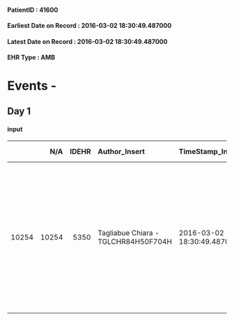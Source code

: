 
#### PatientID : 41600
#### Earliest Date on Record : 2016-03-02 18:30:49.487000
#### Latest Date on Record : 2016-03-02 18:30:49.487000
#### EHR Type : AMB

# Events - 

## Day 1

#### input
|       |    N/A |   IDEHR | Author_Insert                       | TimeStamp_Insert           | EHRType   |   PatientID |   IDDigitalSignDocument | persone_vicine   |   Unnamed: 0_x.1 |   IDANAMNESI_SOCIALE | Patient   | FamigliaAltro   | Paziente_T   | FamigliaAltro_T   |   Non_Rilevabile_x.1 | Note_Non_Rilevabile_x.1   | opt_Problemi   | chk_contr_sintomi   | chk_competenza                                 | opt_paziente_a   | opt_famiglia_a   | opt_adeguatezza   | ds_note_ad                                                                                                                                                                   | opt_paziente_solo   | ds_note_con                          | opt_presente_assente   | Presenza_minori   | Caregiver_principale   | opt_capacita     | ds_familiari_coinv                                                                | opt_risorse_ec   | opt_paziente_psi   | opt_Ins_vol   | opt_esenzione   | opt_inv_civile            |   ds_codice_es | Needs     | Domestic partnership   | Fragility   | opt_indennita_acc         | opt_legge                 | opt_famiglia_psi   |
|------:|-------:|--------:|:------------------------------------|:---------------------------|:----------|------------:|------------------------:|:-----------------|-----------------:|---------------------:|:----------|:----------------|:-------------|:------------------|---------------------:|:--------------------------|:---------------|:--------------------|:-----------------------------------------------|:-----------------|:-----------------|:------------------|:-----------------------------------------------------------------------------------------------------------------------------------------------------------------------------|:--------------------|:-------------------------------------|:-----------------------|:------------------|:-----------------------|:-----------------|:----------------------------------------------------------------------------------|:-----------------|:-------------------|:--------------|:----------------|:--------------------------|---------------:|:----------|:-----------------------|:------------|:--------------------------|:--------------------------|:-------------------|
| 10254 |  10254 |    5350 | Tagliabue Chiara - TGLCHR84H50F704H | 2016-03-02 18:30:49.487000 | AMB       |       41600 |                  290797 | N/A              |             2694 |                 1753 | No#0      | Si#1            | No#0         | Si#1              |                    0 | NR                        | Si#1           | controllo sintomi#0 | competenza/capacit√† assistenziale caregiver#0 | Indefinite#2     | Congruenti#1     | Da valutare#2     | Il marito Luciano ha problemi alla schiena e non riesce da solo a gestire la paziente allettata. I figli cercano di aiutarlo e vorrebbero gestire l'assistenza al domicilio. | No#0                | Vive con il marito Luciano di 72 aa. | Presente#1             | No#0              | husband                | Incrementabile#1 | I quattro figli: Astrid, Paolo, Anna e Francesco, vivono a Cernusco sul Naviglio. | Adeguate#1       | No#0               | No#0          | Si#1            | in fase di accertamento#2 |             48 | Clinici#0 | Coniuge/Convivente#0   | fisica#1    | in fase di accertamento#2 | in fase di accertamento#2 | No#0               |


